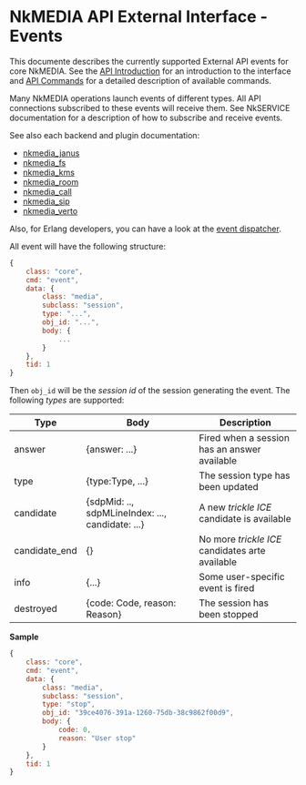 # NkMEDIA API External Interface - Events

This documente describes the currently supported External API events for core NkMEDIA. 
See the [API Introduction](intro.md) for an introduction to the interface and [API Commands](api.md) for a detailed description of available commands.

Many NkMEDIA operations launch events of different types. All API connections subscribed to these events will receive them. See NkSERVICE documentation for a description of how to subscribe and receive events.

See also each backend and plugin documentation:

* [nkmedia_janus](janus.md)
* [nkmedia_fs](fs.md)
* [nkmedia_kms](kms.md)
* [nkmedia_room](room.md)
* [nkmedia_call](call.md)
* [nkmedia_sip](sip.md)
* [nkmedia_verto](verto.md)

Also, for Erlang developers, you can have a look at the [event dispatcher](../src/nkmedia_api_events.erl).

All event will have the following structure:

```js
{
	class: "core",
	cmd: "event",
	data: {
		class: "media",
		subclass: "session",
		type: "...",
		obj_id: "...",
		body: {
			...
		}
	},
	tid: 1
}
```
Then `obj_id` will be the _session id_ of the session generating the event. The following _types_ are supported:


Type|Body|Description
---|---|---
answer|{answer: ...}|Fired when a session has an answer available
type|{type:Type, ...}|The session type has been updated
candidate|{sdpMid: .., sdpMLineIndex: ..., candidate: ...}|A new _trickle ICE_ candidate is available
candidate_end|{}|No more _trickle ICE_ candidates arte available
info|{...}|Some user-specific event is fired
destroyed|{code: Code, reason: Reason}|The session has been stopped


**Sample**

```js
{
	class: "core",
	cmd: "event",
	data: {
		class: "media",
		subclass: "session",
		type: "stop",
		obj_id: "39ce4076-391a-1260-75db-38c9862f00d9",
		body: {
			code: 0,
			reason: "User stop"
		}
	},
	tid: 1
}
```
